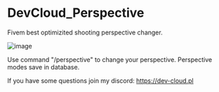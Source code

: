 # DevCloud_Perspective
Fivem best optimizited shooting perspective changer.

![image](https://user-images.githubusercontent.com/79470974/132950973-bbfc1860-52a8-4dde-b7df-09344c063a33.png)

Use command "/perspective" to change your perspective. Perspective modes save in database.

If you have some questions join my discord: https://dev-cloud.pl

